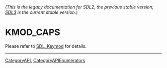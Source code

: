 ###### (This is the legacy documentation for SDL2, the previous stable version; [SDL3](https://wiki.libsdl.org/SDL3/) is the current stable version.)
# KMOD_CAPS

Please refer to [SDL_Keymod](SDL_Keymod) for details.

----
[CategoryAPI](CategoryAPI), [CategoryAPIEnumerators](CategoryAPIEnumerators)

